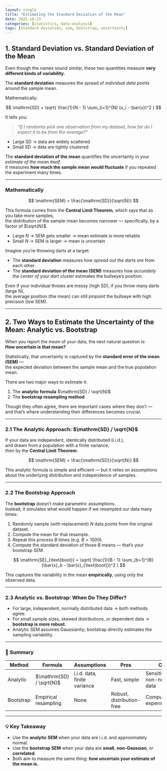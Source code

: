 ```yaml
---
layout: single
title: "Estimating the Standard Deviation of the Mean"
date: 2025-10-23
categories: [statistics, data-analysis]
tags: [standard deviation, sem, bootstrap, uncertainty]
---
```



## 1. Standard Deviation vs. Standard Deviation of the Mean

Even though the names sound similar, these two quantities measure **very different kinds of variability.**

The **standard deviation** measures the spread of *individual data points* around the sample mean.

Mathematically:

$$
\mathrm{SD} = \sqrt{ \frac{1}{N - 1} \sum_{i=1}^{N} (x_i - \bar{x})^2 }
$$

It tells you:

> *“If I randomly pick one observation from my dataset, how far do I expect it to be from the average?”*

- Large SD → data are widely scattered  
- Small SD → data are tightly clustered

The **standard deviation of the mean** quantifies the uncertainty in your *estimate of the mean itself*.  
It measures **how much the sample mean would fluctuate** if you repeated the experiment many times.

---

### Mathematically

$$
\mathrm{SEM} = \frac{\mathrm{SD}}{\sqrt{N}}
$$

This formula comes from the **Central Limit Theorem**, which says that as you take more samples,  
the distribution of the sample mean becomes narrower — specifically, by a factor of $\sqrt{N}$.

- Large $N$ → SEM gets smaller → mean estimate is more reliable  
- Small $N$ → SEM is larger → mean is uncertain

Imagine you’re throwing darts at a target:

- The **standard deviation** measures how *spread out the darts are* from each other.  
- The **standard deviation of the mean (SEM)** measures how *accurately the center of your dart cluster* estimates the bullseye’s position.

Even if your individual throws are messy (high SD), if you throw many darts (large N),  
the average position (the mean) can still pinpoint the bullseye with high precision (low SEM).

---

## 2. Two Ways to Estimate the Uncertainty of the Mean: Analytic vs. Bootstrap

When you report the *mean* of your data, the next natural question is:  
**How uncertain is that mean?**

Statistically, that uncertainty is captured by the **standard error of the mean (SEM)** —  
the expected deviation between the sample mean and the true population mean.

There are two major ways to estimate it:

1. The **analytic formula** $\mathrm{SD} / \sqrt{N}$  
2. The **bootstrap resampling method**

Though they often agree, there are important cases where they don’t —  
and that’s where understanding their differences becomes crucial.

---

### 2.1 The Analytic Approach: $\mathrm{SD} / \sqrt{N}$

If your data are independent, identically distributed (i.i.d.),  
and drawn from a population with a finite variance,  
then by the **Central Limit Theorem**:

$$
\mathrm{SEM} = \frac{\mathrm{SD}}{\sqrt{N}}
$$

This analytic formula is simple and efficient — but it relies on assumptions about the underlying distribution and independence of samples.

---

### 2.2 The Bootstrap Approach

The **bootstrap** doesn’t make parametric assumptions.  
Instead, it simulates what would happen if we resampled our data many times:

1. Randomly sample (with replacement) $N$ data points from the original dataset.  
2. Compute the mean for that resample.  
3. Repeat this process $B$ times (e.g. $B = 1000$).  
4. Compute the standard deviation of those $B$ means — that’s your bootstrap SEM.

$$
\mathrm{SE}_{\text{boot}} = 
\sqrt{
\frac{1}{B - 1}
\sum_{b=1}^{B}
(\bar{x}_b - \bar{x}_{\text{boot}})^2
}
$$

This captures the variability in the mean **empirically**, using only the observed data.

---

### 2.3 Analytic vs. Bootstrap: When Do They Differ?

- For large, independent, normally distributed data → both methods agree.  
- For small sample sizes, skewed distributions, or dependent data → **bootstrap is more robust**.  
- Analytic SEM assumes Gaussianity; bootstrap directly estimates the sampling variability.

---

### 🧭 Summary

| Method | Formula | Assumptions | Pros | Cons |
|---------|----------|-------------|------|------|
| Analytic | $\mathrm{SD} / \sqrt{N}$ | i.i.d. data, finite variance | Fast, simple | Sensitive to non-normal data |
| Bootstrap | Empirical resampling | None | Robust, distribution-free | Computationally expensive |

---

### 💡 Key Takeaway

- Use the **analytic SEM** when your data are i.i.d. and approximately normal.  
- Use the **bootstrap SEM** when your data are **small**, **non-Gaussian**, or **correlated**.  
- Both aim to measure the same thing: **how uncertain your estimate of the mean is.**



